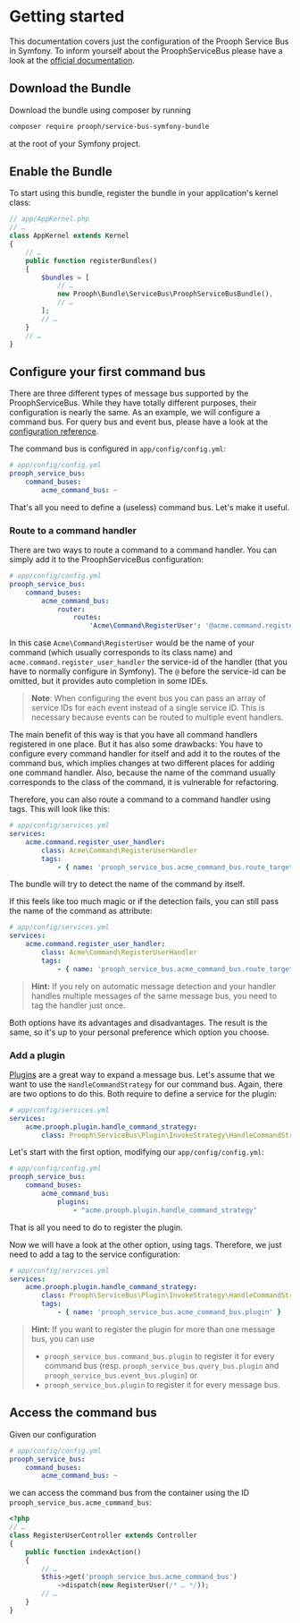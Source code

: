 # Getting started

This documentation covers just the configuration of the Prooph Service Bus in Symfony.
To inform yourself about the ProophServiceBus please have a look at the
[official documentation](http://getprooph.org/service-bus/intro.html).

## Download the Bundle

Download the bundle using composer by running
```bash
composer require prooph/service-bus-symfony-bundle
```
at the root of your Symfony project.

## Enable the Bundle

To start using this bundle, register the bundle in your application's kernel class:
```php
// app/AppKernel.php
// …
class AppKernel extends Kernel
{
    // …
    public function registerBundles()
    {
        $bundles = [
            // …
            new Prooph\Bundle\ServiceBus\ProophServiceBusBundle(),
            // …
        ];
        // …
    }
    // …
}
```

## Configure your first command bus

There are three different types of message bus supported by the ProophServiceBus.
While they have totally different purposes, their configuration is nearly the same.
As an example, we will configure a command bus.
For query bus and event bus, please have a look at the [configuration reference](./configuration_reference.html). 

The command bus is configured in `app/config/config.yml`:
```yaml
# app/config/config.yml
prooph_service_bus:
    command_buses:
        acme_command_bus: ~
```

That's all you need to define a (useless) command bus. Let's make it useful.

### Route to a command handler

There are two ways to route a command to a command handler.
You can simply add it to the ProophServiceBus configuration:

```yaml
# app/config/config.yml
prooph_service_bus:
    command_buses:
        acme_command_bus:
            router:
                routes:
                    'Acme\Command\RegisterUser': '@acme.command.register_user_handler'
```

In this case `Acme\Command\RegisterUser` would be the name of your command (which usually corresponds to its class name)
and `acme.command.register_user_handler` the service-id of the handler (that you have to normally configure in Symfony).
The `@` before the service-id can be omitted, but it provides auto completion in some IDEs.

> **Note**: When configuring the event bus you can pass an array of service IDs for each event instead of a single service ID.
> This is necessary because events can be routed to multiple event handlers. 

The main benefit of this way is that you have all command handlers registered in one place.
But it has also some drawbacks:
You have to configure every command handler for itself and add it to the routes of the command bus,
which implies changes at two different places for adding one command handler.
Also, because the name of the command usually corresponds to the class of the command, it is vulnerable for refactoring.

Therefore, you can also route a command to a command handler using tags. This will look like this:
```yaml
# app/config/services.yml
services:
    acme.command.register_user_handler:
        class: Acme\Command\RegisterUserHandler
        tags:
            - { name: 'prooph_service_bus.acme_command_bus.route_target' }
```
The bundle will try to detect the name of the command by itself.

If this feels like too much magic or if the detection fails, you can still pass the name of the command as attribute:
```yaml
# app/config/services.yml
services:
    acme.command.register_user_handler:
        class: Acme\Command\RegisterUserHandler
        tags:
            - { name: 'prooph_service_bus.acme_command_bus.route_target', message: 'Acme\Command\RegisterUser' }
```

> **Hint:** If you rely on automatic message detection and your handler handles multiple messages of the same message bus,
> you need to tag the handler just once. 

Both options have its advantages and disadvantages.
The result is the same, so it's up to your personal preference which option you choose.

### Add a plugin

[Plugins](http://getprooph.org/service-bus/plugins.html) are a great way to expand a message bus. 
Let's assume that we want to use the `HandleCommandStrategy` for our command bus.
Again, there are two options to do this.
Both require to define a service for the plugin:
```yaml
# app/config/services.yml
services:
    acme.prooph.plugin.handle_command_strategy:
        class: Prooph\ServiceBus\Plugin\InvokeStrategy\HandleCommandStrategy
```

Let's start with the first option, modifying our `app/config/config.yml`:
```yaml
# app/config/config.yml
prooph_service_bus:
    command_buses:
        acme_command_bus:
            plugins:
                - "acme.prooph.plugin.handle_command_strategy"
```
That is all you need to do to register the plugin.

Now we will have a look at the other option, using tags.
Therefore, we just need to add a tag to the service configuration:
```yaml
# app/config/services.yml
services:
    acme.prooph.plugin.handle_command_strategy:
        class: Prooph\ServiceBus\Plugin\InvokeStrategy\HandleCommandStrategy
        tags:
            - { name: 'prooph_service_bus.acme_command_bus.plugin' }
```

> **Hint:** If you want to register the plugin for more than one message bus, you can use
>  - `prooph_service_bus.command_bus.plugin` to register it for every command bus (resp. `prooph_service_bus.query_bus.plugin` and `prooph_service_bus.event_bus.plugin`) or
>  - `prooph_service_bus.plugin` to register it for every message bus.

## Access the command bus

Given our configuration
```yaml
# app/config/config.yml
prooph_service_bus:
    command_buses:
        acme_command_bus: ~
```
we can access the command bus from the container using the ID `prooph_service_bus.acme_command_bus`:
```php
<?php
// …
class RegisterUserController extends Controller
{
    public function indexAction()
    {
        // …
        $this->get('prooph_service_bus.acme_command_bus')
            ->dispatch(new RegisterUser(/* … */));
        // …
    }
}
```